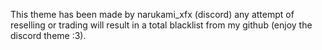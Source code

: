 This theme has been made by narukami_xfx (discord)
any attempt of reselling or trading will result in a total blacklist from my github
(enjoy the discord theme :3).
